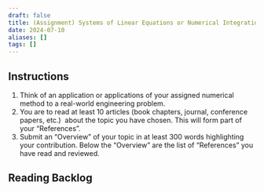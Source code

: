 ```yaml
---
draft: false
title: (Assignment) Systems of Linear Equations or Numerical Integration
date: 2024-07-10
aliases: []
tags: []
---
```


## Instructions

1. Think of an application or applications of your assigned numerical method to a real-world engineering problem.
2. You are to read at least 10 articles (book chapters, journal, conference papers, etc.)  about the topic you have chosen. This will form part of your “References”.
3. Submit an “Overview” of your topic in at least 300 words highlighting your contribution. Below the “Overview” are the list of “References” you have read and reviewed.

## Reading Backlog
